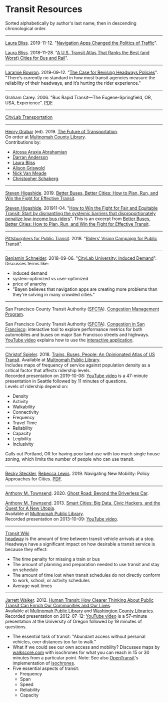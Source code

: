 # Transit Resources

Sorted alphabetically by author's last name, then in descending chronological order.

---

[Laura Bliss](https://www.laurablisswrites.com/). 2019-11-12. "[Navigation Apps Changed the Politics of Traffic](https://www.citylab.com/transportation/2019/11/future-of-transportation-traffic-navigation-apps-google-maps/601684/)".

[Laura Bliss](https://www.laurablisswrites.com/). 2018-11-28. "[A U.S. Transit Atlas That Ranks the Best (and Worst) Cities for Bus and Rail](https://www.citylab.com/transportation/2018/11/best-transit-american-cities-bus-rail-subway-service/576739/)".

---

[Laramie Bowron](https://blog.goswift.ly/@laramie_44230). 2019-09-12. "[The Case for Revising Headways Policies](https://blog.goswift.ly/the-case-for-revising-headways-policies-7ddfb5ca1898)".  
"There’s currently no standard in how most transit agencies measure the reliability of their headways, and it’s hurting the rider experience."

---

Graham Carey. 2006. "Bus Rapid Transit—The Eugene-Springfield,
OR, USA, Experience". [PDF](https://pdfs.semanticscholar.org/890e/63aa773f8ec9cb50f1bd525fd47e0881ebab.pdf)

---

[CityLab Transportation](https://www.citylab.com/transportation/)

---

[Henry Grabar](http://www.henrygrabar.com/) (ed). 2019. [The Future of Transportation](https://www.som.com/ideas/publications/som_thinkers_the_future_of_transportation).  
On order at [Multnomah County Library](https://multcolib.bibliocommons.com/item/show/1405438152).  
Contributions by:  

* [Atossa Araxia Abrahamian](http://atossaaraxia.com/)
* [Darran Anderson](https://www.txdot.gov/inside-txdot/administration/strategy-innovation.html)
* [Laura Bliss](https://www.laurablisswrites.com/)
* [Alison Griswold](https://qz.com/author/agriswoldqz/)
* [Nick Van Meade](https://www.theguardian.com/profile/nickmead)
* [Christopher Schaberg](http://cas.loyno.edu/english/bios/christopher-schaberg).

---

[Steven Higashide](https://transitcenter.org/team/steven-higashide-2/). 2019. [Better Buses, Better Cities: How to Plan, Run, and Win the Fight for Effective Transit](https://islandpress.org/books/better-buses-better-cities).

[Steven Higashide](https://transitcenter.org/team/steven-higashide-2/). 201911-04. "[How to Win the Fight for Fair and Equitable Transit: Start by dismantling the systemic barriers that disproportionately penalize low-income bus riders](https://nextcity.org/features/view/how-to-win-the-fight-for-fair-and-equitable-transit)". This is an excerpt from [Better Buses, Better Cities: How to Plan, Run, and Win the Fight for Effective Transit](https://islandpress.org/books/better-buses-better-cities).

---

[Pittsburghers for Public Transit](https://www.pittsburghforpublictransit.org/). 2018. "[Riders’ Vision Campaign for Public Transit](https://www.pittsburghforpublictransit.org/riders-vision-campaign-for-public-transit/)".

---

[Benjamin Schneider](https://www.urbenschneider.com/). 2018-09-06. "[CityLab University: Induced Demand](https://www.citylab.com/transportation/2018/09/citylab-university-induced-demand/569455/)".  
Discusses terms like:  

* induced demand
* system-optimized vs user-optimized
* price of anarchy
* "Bayen believes that navigation apps are creating more problems than they're solving in many crowded cities."

---

San Francisco County Transit Authority ([SFCTA](https://www.sfcta.org/)). [Congestion Management Program](https://www.sfcta.org/projects/congestion-management-program).

San Francisco County Transit Authority ([SFCTA](https://www.sfcta.org/)). [Congestion in San Francisco](http://congestion.sfcta.org/): interactive tool to explore performance metrics for both automobiles and buses on major San Francisco streets and highways.  
[YouTube video](https://www.youtube.com/watch?v=mDkZtpLaUdE) explains how to use the [interactive application](http://congestion.sfcta.org/).

---

[Christof Spieler](https://www.trainsbusespeople.org/christof-spieler). 2018. [Trains, Buses, People: An Opinionated Atlas of US Transit](https://islandpress.org/books/trains-buses-people). Available at [Multnomah Public Library](https://multcolib.bibliocommons.com/item/show/274953152).  
Includes maps of frequency of service against population density as a critical factor that affects ridership levels.  
Recorded presentation on 2019-10-08: [YouTube video](https://www.youtube.com/watch?v=42Fx-2v6KC0) is a 47-minute presentation in Seattle followed by 11 minutes of questions.  
Levels of ridership depend on:

* Density
* Activity
* Walkability
* Connectivity
* Frequency
* Travel Time
* Reliability
* Capacity
* Legibility
* Inclusivity

Calls out Portland, OR for having poor land use with too much single house zoning, which limits the number of people who can use transit.

---

[Becky Steckler](https://www.urbanismnext.com/people), [Rebecca Lewis](https://pppm.uoregon.edu/pppm/rebecca-lewis). 2019. Navigating New Mobility: Policy Approaches for Cities. [PDF](https://www.urbanismnext.com/s/Navigating-New-Mobility_Oct2019_web.pdf).

---

[Anthony M. Townsend](http://www.anthonymobile.com/). 2020. [Ghost Road: Beyond the Driverless Car](https://wwnorton.com/books/9781324001522).


[Anthony M. Townsend](http://www.anthonymobile.com/). 2013. [Smart Cities: Big Data, Civic Hackers, and the Quest for A New Utopia]().  
Available at [Multnomah Public Library](https://multcolib.bibliocommons.com/item/show/1111905152).  
Recorded presentation on 2013-10-09: [YouTube video](https://www.youtube.com/watch?v=z1evCV6_e8Q).

---

[Transit Wiki](https://www.transitwiki.org/)  
[headway](https://www.transitwiki.org/TransitWiki/index.php/Headway) is the amount of time between transit vehicle arrivals at a stop. Headways have a significant impact on how desirable a transit service is because they effect:

* The time penalty for missing a train or bus
* The amount of planning and preparation needed to use transit and stay on schedule
* The amount of time lost when transit schedules do not directly conform to work, school, or activity schedules
* Average wait times

---

[Jarrett Walker](https://humantransit.org/). 2012. [Human Transit: How Clearer Thinking About Public Transit Can Enrich Our Communities and Our Lives](https://humantransit.org/book).  
Available at [Multnomah Public Library](https://multcolib.bibliocommons.com/item/show/236687152) and [Washington County Libraries](https://wccls.bibliocommons.com/item/show/1774137143).  
Recorded presentation on 2012-07-12: [YouTube video](https://www.youtube.com/watch?v=pg2kE5m4exk) is a 57-minute presentation at the University of Oregon followed by 19 minutes of questions.  

* The essential task of transit: "Abundant access without personal vehicles, over distances too far to walk."  
* What if we could see our own access and mobility? Discusses maps by [walkscore.com](https://www.walkscore.com/) with isochrones for what you can reach in 15 or 30 minutes from a particular point. Note: See also [OpenTransit](https://github.com/trynmaps/metrics-mvp)'s implementation of [isochrones](https://muni.opentransit.city/isochrone).
* Five essential aspects of transit:
    * Frequency
    * Span
    * Speed
    * Reliability
    * Capacity
